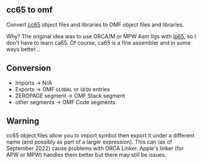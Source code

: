 
## cc65 to omf

Convert [cc65](https://cc65.github.io) object files and libraries to OMF object files and libraries.

Why?  The original idea was to use ORCA/M or MPW Asm IIgs with
[ip65](https://github.com/cc65/ip65), so I don't have to learn ca65.  Of course, ca65 is a fine assembler and in some ways better...

## Conversion

* Imports -> N/A
* Exports -> OMF `GLOBAL` or `GEQU` entries
* ZEROPAGE segment -> OMF Stack segment
* other segments -> OMF Code segments

## Warning

cc65 object files allow you to import symbol then export it under a different name (and possibly as part of a larger expression).  This can (as of September 2022) cause problems with ORCA Linker.  Apple's linker (for APW or MPW) handles them better but there may still be issues.
